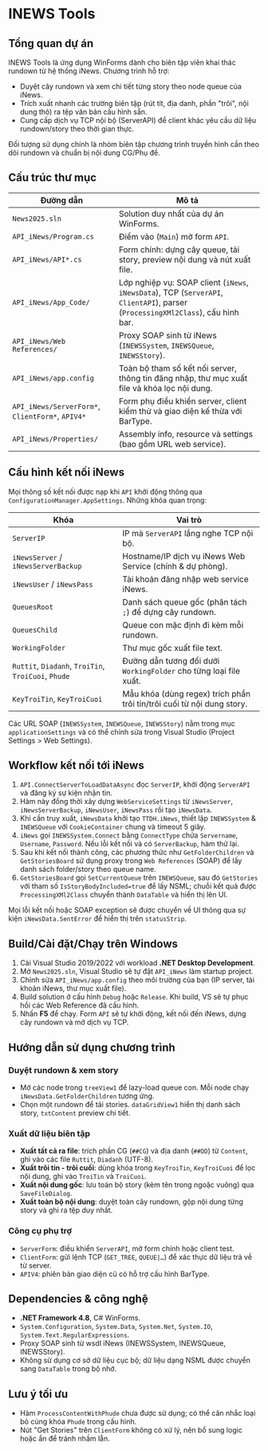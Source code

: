 # INEWS Tools

## Tổng quan dự án
INEWS Tools là ứng dụng WinForms dành cho biên tập viên khai thác rundown từ hệ thống iNews. Chương trình hỗ trợ:

- Duyệt cây rundown và xem chi tiết từng story theo node queue của iNews.
- Trích xuất nhanh các trường biên tập (rút tít, địa danh, phần "trôi", nội dung thô) ra tệp văn bản cấu hình sẵn.
- Cung cấp dịch vụ TCP nội bộ (ServerAPI) để client khác yêu cầu dữ liệu rundown/story theo thời gian thực.

Đối tượng sử dụng chính là nhóm biên tập chương trình truyền hình cần theo dõi rundown và chuẩn bị nội dung CG/Phụ đề.

## Cấu trúc thư mục
| Đường dẫn | Mô tả |
| --- | --- |
| `News2025.sln` | Solution duy nhất của dự án WinForms. |
| `API_iNews/Program.cs` | Điểm vào (`Main`) mở form `API`. |
| `API_iNews/API*.cs` | Form chính: dựng cây queue, tải story, preview nội dung và nút xuất file. |
| `API_iNews/App_Code/` | Lớp nghiệp vụ: SOAP client (`iNews`, `iNewsData`), TCP (`ServerAPI`, `ClientAPI`), parser (`ProcessingXMl2Class`), cấu hình bar. |
| `API_iNews/Web References/` | Proxy SOAP sinh từ iNews (`INEWSSystem`, `INEWSQueue`, `INEWSStory`). |
| `API_iNews/app.config` | Toàn bộ tham số kết nối server, thông tin đăng nhập, thư mục xuất file và khóa lọc nội dung. |
| `API_iNews/ServerForm*`, `ClientForm*`, `APIV4*` | Form phụ điều khiển server, client kiểm thử và giao diện kế thừa với BarType. |
| `API_iNews/Properties/` | Assembly info, resource và settings (bao gồm URL web service). |

## Cấu hình kết nối iNews
Mọi thông số kết nối được nạp khi `API` khởi động thông qua `ConfigurationManager.AppSettings`. Những khóa quan trọng:

| Khóa | Vai trò |
| --- | --- |
| `ServerIP` | IP mà `ServerAPI` lắng nghe TCP nội bộ. |
| `iNewsServer` / `iNewsServerBackup` | Hostname/IP dịch vụ iNews Web Service (chính & dự phòng). |
| `iNewsUser` / `iNewsPass` | Tài khoản đăng nhập web service iNews. |
| `QueuesRoot` | Danh sách queue gốc (phân tách `;`) để dựng cây rundown. |
| `QueuesChild` | Queue con mặc định đi kèm mỗi rundown. |
| `WorkingFolder` | Thư mục gốc xuất file text. |
| `Ruttit`, `Diadanh`, `TroiTin`, `TroiCuoi`, `Phude` | Đường dẫn tương đối dưới `WorkingFolder` cho từng loại file xuất. |
| `KeyTroiTin`, `KeyTroiCuoi` | Mẫu khóa (dùng regex) trích phần trôi tin/trôi cuối từ nội dung story. |

Các URL SOAP (`INEWSSystem`, `INEWSQueue`, `INEWSStory`) nằm trong mục `applicationSettings` và có thể chỉnh sửa trong Visual Studio (Project Settings \> Web Settings).

## Workflow kết nối tới iNews
1. `API.ConnectServerToLoadDataAsync` đọc `ServerIP`, khởi động `ServerAPI` và đăng ký sự kiện nhận tin.
2. Hàm này đồng thời xây dựng `WebServiceSettings` từ `iNewsServer`, `iNewsServerBackup`, `iNewsUser`, `iNewsPass` rồi tạo `iNewsData`.
3. Khi cần truy xuất, `iNewsData` khởi tạo `TTDH.iNews`, thiết lập `INEWSSystem` & `INEWSQueue` với `CookieContainer` chung và timeout 5 giây.
4. `iNews` gọi `INEWSSystem.Connect` bằng `ConnectType` chứa `Servername`, `Username`, `Password`. Nếu lỗi kết nối và có `ServerBackup`, hàm thử lại.
5. Sau khi kết nối thành công, các phương thức như `GetFolderChildren` và `GetStoriesBoard` sử dụng proxy trong `Web References` (SOAP) để lấy danh sách folder/story theo queue name.
6. `GetStoriesBoard` gọi `SetCurrentQueue` trên `INEWSQueue`, sau đó `GetStories` với tham số `IsStoryBodyIncluded=true` để lấy NSML; chuỗi kết quả được `ProcessingXMl2Class` chuyển thành `DataTable` và hiển thị lên UI.

Mọi lỗi kết nối hoặc SOAP exception sẽ được chuyển về UI thông qua sự kiện `iNewsData.SentError` để hiển thị trên `statusStrip`.

## Build/Cài đặt/Chạy trên Windows
1. Cài Visual Studio 2019/2022 với workload **.NET Desktop Development**.
2. Mở `News2025.sln`, Visual Studio sẽ tự đặt `API_iNews` làm startup project.
3. Chỉnh sửa `API_iNews/app.config` theo môi trường của bạn (IP server, tài khoản iNews, thư mục xuất file).
4. Build solution ở cấu hình `Debug` hoặc `Release`. Khi build, VS sẽ tự phục hồi các Web Reference đã cấu hình.
5. Nhấn **F5** để chạy. Form `API` sẽ tự khởi động, kết nối đến iNews, dựng cây rundown và mở dịch vụ TCP.

## Hướng dẫn sử dụng chương trình
### Duyệt rundown & xem story
- Mở các node trong `treeView1` để lazy-load queue con. Mỗi node chạy `iNewsData.GetFolderChildren` tương ứng.
- Chọn một rundown để tải stories. `dataGridView1` hiển thị danh sách story, `txtContent` preview chi tiết.

### Xuất dữ liệu biên tập
- **Xuất tất cả ra file**: trích phần CG (`##CG`) và địa danh (`##DD`) từ `Content`, ghi vào các file `Ruttit`, `Diadanh` (UTF-8).
- **Xuất trôi tin - trôi cuối**: dùng khóa trong `KeyTroiTin`, `KeyTroiCuoi` để lọc nội dung, ghi vào `TroiTin` và `TroiCuoi`.
- **Xuất nội dung gốc**: lưu toàn bộ story (kèm tên trong ngoặc vuông) qua `SaveFileDialog`.
- **Xuất toàn bộ nội dung**: duyệt toàn cây rundown, gộp nội dung từng story và ghi ra tệp duy nhất.

### Công cụ phụ trợ
- `ServerForm`: điều khiển `ServerAPI`, mở form chính hoặc client test.
- `ClientForm`: gửi lệnh TCP (`GET_TREE`, `QUEUE|…`) để xác thực dữ liệu trả về từ server.
- `APIV4`: phiên bản giao diện cũ có hỗ trợ cấu hình BarType.

## Dependencies & công nghệ
- **.NET Framework 4.8**, C# WinForms.
- `System.Configuration`, `System.Data`, `System.Net`, `System.IO`, `System.Text.RegularExpressions`.
- Proxy SOAP sinh từ wsdl iNews (INEWSSystem, INEWSQueue, INEWSStory).
- Không sử dụng cơ sở dữ liệu cục bộ; dữ liệu dạng NSML được chuyển sang `DataTable` trong bộ nhớ.

## Lưu ý tối ưu
- Hàm `ProcessContentWithPhude` chưa được sử dụng; có thể cân nhắc loại bỏ cùng khóa `Phude` trong cấu hình.
- Nút "Get Stories" trên `ClientForm` không có xử lý, nên bổ sung logic hoặc ẩn để tránh nhầm lẫn.

